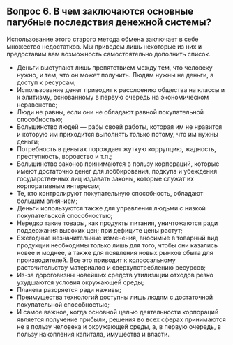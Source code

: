 ## Вопрос 6. В чем заключаются основные пагубные последствия денежной системы?

Использование этого старого метода обмена заключает в себе множество недостатков. Мы приведем лишь некоторые из них и предоставим вам возможность самостоятельно дополнить список.

-   Деньги выступают лишь препятствием между тем, что человеку нужно, и тем, что он может получить. Людям нужны не деньги, а доступ к ресурсам;
-   Использование денег приводит к расслоению общества на классы и к элитизму, основанному в первую очередь на экономическом неравенстве;
-   Люди не равны, если они не обладают равной покупательной способностью;
-   Большинство людей — рабы своей работы, которая им не нравится и которую им приходится выполнять только потому, что им нужны деньги;
-   Потребность в деньгах порождает жуткую коррупцию, жадность, преступность, воровство и т.п.;
-   Большинство законов принимаются в пользу корпораций, которые имеют достаточно денег для лоббирования, подкупа и убеждения государственных лиц издавать законы, которые служат их корпоративным интересам;
-   Те, кто контролируют покупательную способность, обладают большим влиянием;
-   Деньги используются также для управления людьми с низкой покупательской способностью;
-   Нередко такие товары, как продукты питания, уничтожаются ради поддержания высоких цен; при дефиците цены растут;
-   Ежегодные незначительные изменения, вносимые в товарный вид продукции необходимы только лишь для того, чтобы они казались новее и моднее, а также для появления новых рынков сбыта для производителей. Все это приводит к колоссальному расточительству материалов и сверхупотреблению ресурсов;
-   Из-за дороговизны новейших средств утилизации отходов резко ухудшаются условия окружающей среды;
-   Планета разоряется ради наживы;
-   Преимущества технологий доступны лишь людям с достаточной покупательной способностью;
-   И самое важное, когда основной целью деятельности корпораций является получение прибыли, решения во всех сферах принимаются не в пользу человека и окружающей среды, а, в первую очередь, в пользу накопления капитала, имущества и власти.